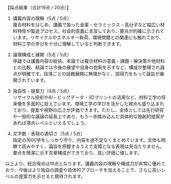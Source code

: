 【採点結果（合計19点 / 20点）】

1. 講義内容の理解（5点 / 5点）  
   複合材料をはじめ、講義で扱った金属・セラミックス・高分子など幅広い材料特性や製造プロセス、社会的意義に言及しており、要点が的確に示されています。リサイクルやエネルギー負荷、環境問題との関連にも触れており、材料工学の学びを十分に理解していると判断できます。

2. 論理構成と展開（5点 / 5点）  
   序論では講義内容の総括、本論では複合材料の意義・課題・解決策や他材料との比較、結論では今後の展望や自身の抱負を示すなど、構成が整理され論点が明確です。段落ごとの話題展開に無理がなく、説得力をもって論旨が展開されています。

3. 独自性・提案力（4点 / 5点）  
   リサイクル技術やAI・ビッグデータ・3Dプリントの活用など、材料工学の将来像を多面的に捉えています。環境工学の学びを活かした視点も盛り込まれており、提案や視野の広さが評価できます。ただし、全体としては先行研究や一般的な議論の延長上であり、もう一歩踏み込んだ具体的な独創的提案があれば満点レベルといえるでしょう。

4. 文字数・表現の適切さ（5点 / 5点）  
   指定の1600字をしっかり守り、内容を過不足なくまとめています。文体も明瞭で読みやすく、論旨を把握するうえで支障となる表現は見当たりません。要点を簡潔に示す文章構成ができており、高い評価に値します。

以上より、総合得点は19点となります。講義内容の理解や構成力が非常に優れており、今後はより独自の調査や具体的アプローチを加えることで、さらに高いレベルの提案力を示せると期待されます。